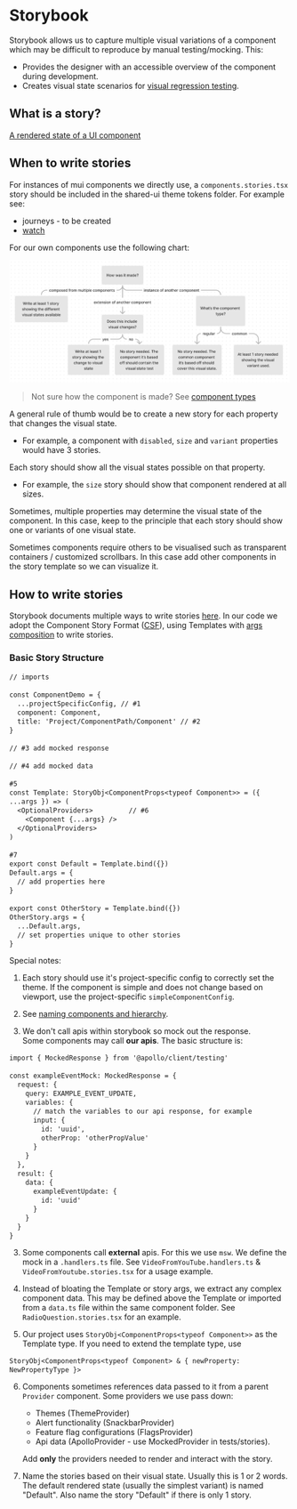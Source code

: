 # Storybook

Storybook allows us to capture multiple visual variations of a component which may be difficult to reproduce by manual testing/mocking. This:

- Provides the designer with an accessible overview of the component during development.
- Creates visual state scenarios for [visual regression testing](../visual-testing).

## What is a story?

[A rendered state of a UI component](https://storybook.js.org/docs/react/get-started/whats-a-story)

## When to write stories

For instances of mui components we directly use, a `components.stories.tsx` story should be included in the shared-ui theme tokens folder. For example see:<br/>

- journeys - to be created <br/>
- [watch](https://storybook.core.jesusfilm.org/?path=/story/website-theme--components)

For our own components use the following chart:

![When to write stories](./when-to-write-stories.png)

> Not sure how the component is made? See [component types](#component-types)

A general rule of thumb would be to create a new story for each property that changes the visual state.

- For example, a component with `disabled`, `size` and `variant` properties would have 3 stories.

Each story should show all the visual states possible on that property.

- For example, the `size` story should show that component rendered at all sizes.

Sometimes, multiple properties may determine the visual state of the component. In this case, keep to the principle that each story should show one or variants of one visual state.

Sometimes components require others to be visualised such as transparent containers / customized scrollbars. In this case add other components in the story template so we can visualize it.

## How to write stories

Storybook documents multiple ways to write stories [here](https://storybook.js.org/docs/react/writing-stories/introduction). In our code we adopt the Component Story Format ([CSF](https://storybook.js.org/docs/react/writing-stories/introduction#component-story-format)), using Templates with [args composition](https://storybook.js.org/docs/react/writing-stories/introduction#using-args) to write stories.

### Basic Story Structure

```
// imports

const ComponentDemo = {
  ...projectSpecificConfig, // #1
  component: Component,
  title: 'Project/ComponentPath/Component' // #2
}

// #3 add mocked response

// #4 add mocked data

#5
const Template: StoryObj<ComponentProps<typeof Component>> = ({ ...args }) => (
  <OptionalProviders>         // #6
    <Component {...args} />
  </OptionalProviders>
)

#7
export const Default = Template.bind({})
Default.args = {
  // add properties here
}

export const OtherStory = Template.bind({})
OtherStory.args = {
  ...Default.args,
  // set properties unique to other stories
}

```

Special notes:

1. Each story should use it's project-specific config to correctly set the theme. If the component is simple and does not change based on viewport, use the project-specific `simpleComponentConfig`.

2. See [naming components and hierarchy](https://storybook.js.org/docs/react/writing-stories/naming-components-and-hierarchy).

3. We don't call apis within storybook so mock out the response. <br/>Some components may call **our apis**. The basic structure is:

```
import { MockedResponse } from '@apollo/client/testing'

const exampleEventMock: MockedResponse = {
  request: {
    query: EXAMPLE_EVENT_UPDATE,
    variables: {
      // match the variables to our api response, for example
      input: {
        id: 'uuid',
        otherProp: 'otherPropValue'
      }
    }
  },
  result: {
    data: {
      exampleEventUpdate: {
        id: 'uuid'
      }
    }
  }
}
```

3. Some components call **external** apis. For this we use `msw`. We define the mock in a `.handlers.ts` file. See `VideoFromYouTube.handlers.ts` & `VideoFromYoutube.stories.tsx` for a usage example.

4. Instead of bloating the Template or story args, we extract any complex component data. This may be defined above the Template or imported from a `data.ts` file within the same component folder. See `RadioQuestion.stories.tsx` for an example.

5. Our project uses `StoryObj<ComponentProps<typeof Component>>` as the Template type. If you need to extend the template type, use

```
StoryObj<ComponentProps<typeof Component> & { newProperty: NewPropertyType }>
```

6.  Components sometimes references data passed to it from a parent `Provider` component. Some providers we use pass down:

    - Themes (ThemeProvider)
    - Alert functionality (SnackbarProvider)
    - Feature flag configurations (FlagsProvider)
    - Api data (ApolloProvider - use MockedProvider in tests/stories). <br/>

    Add **only** the providers needed to render and interact with the story.

7.  Name the stories based on their visual state. Usually this is 1 or 2 words. The default rendered state (usually the simplest variant) is named "Default". Also name the story "Default" if there is only 1 story.
